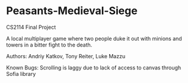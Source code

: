 Peasants-Medieval-Siege
=======================

CS2114 Final Project

A local multiplayer game where two people duke it out with minions and towers in a bitter fight to the death.

Authors: Andriy Katkov, Tony Reiter, Luke Mazzu

Known Bugs: Scrolling is laggy due to lack of access to canvas through Sofia library
